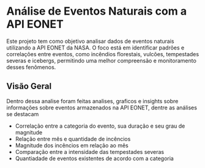 # Análise de Eventos Naturais com a API EONET

Este projeto tem como objetivo analisar dados de eventos naturais utilizando a API EONET da NASA. O foco está em identificar padrões e correlações entre eventos, como incêndios florestais, vulcões, tempestades severas e icebergs, permitindo uma melhor compreensão e monitoramento desses fenômenos.

## Visão Geral
Dentro dessa analise foram feitas analises, graficos e insights sobre informações sobre eventos armazenados na API EONET, dentre as análises se destacam
- Correlação entre a categoria do evento, sua duração e seu grau de magnitude
- Relação entre mês e quantidade de incêncios
- Magnitude dos incêncios em relação ao mês
- Comparação entre a intensidade das tempestades severas
- Quantiadade de eventos existentes de acordo com a categoria 






